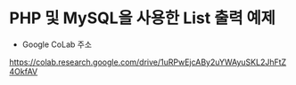 # PHP 및 MySQL을 사용한 List 출력 예제

* Google CoLab 주소
>
https://colab.research.google.com/drive/1uRPwEjcABy2uYWAyuSKL2JhFtZ4OkfAV